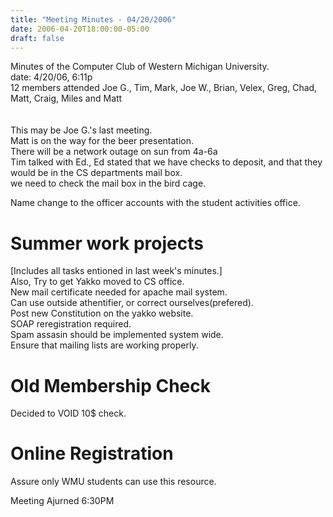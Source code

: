 ```yaml
---
title: "Meeting Minutes - 04/20/2006"
date: 2006-04-20T18:00:00-05:00
draft: false
---
```


Minutes of the Computer Club of Western Michigan University.<br>
date: 4/20/06, 6:11p<br>
12 members attended Joe G., Tim, Mark, Joe W., Brian, Velex, Greg, Chad, Matt, Craig, Miles and Matt<br>	
<br>
This may be Joe G.'s last meeting.<br>
Matt is on the way for the beer presentation.<br>
There will be a network outage on sun from 4a-6a<br>
Tim talked with Ed., Ed stated that we have checks to deposit, and that they would be in the CS departments mail box.<br>
we need to check the mail box in the bird cage.<br>

Name change to the officer accounts with the student activities office.<br>


<h1>Summer work projects</h1>
[Includes all tasks entioned in last week's minutes.]<br>
Also, Try to get Yakko moved to CS office.<br>
New mail certificate needed for apache mail system.<br>
Can use outside athentifier, or correct ourselves(prefered).<br>
Post new Constitution on the yakko website.<br>
SOAP reregistration required.<br>
Spam assasin should be implemented system wide.<br>
Ensure that mailing lists are working properly.<br>

<h1>Old Membership Check</h1>
Decided to VOID 10$ check.<br>

<h1>Online Registration</h1>
Assure only WMU students can use this resource.<br>

Meeting Ajurned 6:30PM<br>
